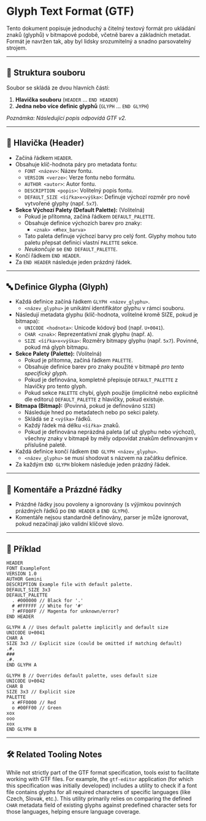 # Glyph Text Format (GTF)

Tento dokument popisuje jednoduchý a čitelný textový formát pro ukládání znaků (glyphů) v bitmapové podobě, včetně barev a základních metadat. Formát je navržen tak, aby byl lidsky srozumitelný a snadno parsovatelný strojem.

---

## 🧩 Struktura souboru

Soubor se skládá ze dvou hlavních částí:

1. **Hlavička souboru** (`HEADER` ... `END HEADER`)
2. **Jedna nebo více definic glyphů** (`GLYPH` ... `END GLYPH`)

*Poznámka: Následující popis odpovídá GTF v2.*

---

## 🔖 Hlavička (Header)

- Začíná řádkem `HEADER`.
- Obsahuje klíč-hodnota páry pro metadata fontu:
  - `FONT <název>`: Název fontu.
  - `VERSION <verze>`: Verze fontu nebo formátu.
  - `AUTHOR <autor>`: Autor fontu.
  - `DESCRIPTION <popis>`: Volitelný popis fontu.
  - `DEFAULT_SIZE <šířka>x<výška>`: Definuje výchozí rozměr pro nově vytvořené glyphy (např. `5x7`).
- **Sekce Výchozí Palety (Default Palette):** (Volitelná)
  - Pokud je přítomna, začíná řádkem `DEFAULT_PALETTE`.
  - Obsahuje definice výchozích barev pro znaky:
    - `<znak> <#hex_barva>`
  - Tato paleta definuje výchozí barvy pro celý font. Glyphy mohou tuto paletu přepsat definicí vlastní `PALETTE` sekce.
  - *Neukončuje* se `END DEFAULT_PALETTE`.
- Končí řádkem `END HEADER`.
- Za `END HEADER` následuje jeden prázdný řádek.

---

## 🔤 Definice Glypha (Glyph)

- Každá definice začíná řádkem `GLYPH <název_glyphu>`.
  - `<název_glyphu>` je unikátní identifikátor glyphu v rámci souboru.
- Následují metadata glyphu (klíč-hodnota, volitelné kromě SIZE, pokud je bitmapa):
  - `UNICODE <hodnota>`: Unicode kódový bod (např. `U+0041`).
  - `CHAR <znak>`: Reprezentativní znak glyphu (např. `A`).
  - `SIZE <šířka>x<výška>`: Rozměry bitmapy glyphu (např. `5x7`). Povinné, pokud má glyph bitmapu.
- **Sekce Palety (Palette):** (Volitelná)
  - Pokud je přítomna, začíná řádkem `PALETTE`.
  - Obsahuje definice barev pro znaky použité v bitmapě *pro tento specifický glyph*.
  - Pokud je definována, kompletně přepisuje `DEFAULT_PALETTE` z hlavičky pro tento glyph.
  - Pokud sekce `PALETTE` chybí, glyph použije (implicitně nebo explicitně dle editoru) `DEFAULT_PALETTE` z hlavičky, pokud existuje.
- **Bitmapa (Bitmap):** (Povinná, pokud je definováno `SIZE`)
  - Následuje hned po metadatech nebo po sekci palety.
  - Skládá se z `<výška>` řádků.
  - Každý řádek má délku `<šířka>` znaků.
  - Pokud je definována neprázdná paleta (ať už glyphu nebo výchozí), všechny znaky v bitmapě by měly odpovídat znakům definovaným v příslušné paletě.
- Každá definice končí řádkem `END GLYPH <název_glyphu>`.
  - `<název_glyphu>` se musí shodovat s názvem na začátku definice.
- Za každým `END GLYPH` blokem následuje jeden prázdný řádek.

---

## 📝 Komentáře a Prázdné řádky

- Prázdné řádky jsou povoleny a ignorovány (s výjimkou povinných prázdných řádků po `END HEADER` a `END GLYPH`).
- Komentáře nejsou standardně definovány, parser je může ignorovat, pokud nezačínají jako validní klíčové slovo.

---

## 🧪 Příklad

```gtf
HEADER
FONT ExampleFont
VERSION 1.0
AUTHOR Gemini
DESCRIPTION Example file with default palette.
DEFAULT_SIZE 3x3
DEFAULT_PALETTE
  . #000000 // Black for '.'
  # #FFFFFF // White for '#'
  ? #FF00FF // Magenta for unknown/error?
END HEADER

GLYPH A // Uses default palette implicitly and default size
UNICODE U+0041
CHAR A
SIZE 3x3 // Explicit size (could be omitted if matching default)
.#.
###
.#.
END GLYPH A

GLYPH B // Overrides default palette, uses default size
UNICODE U+0042
CHAR B
SIZE 3x3 // Explicit size
PALETTE
  x #FF0000 // Red
  o #00FF00 // Green
xox
ooo
xox
END GLYPH B

```

---

## 🛠️ Related Tooling Notes

While not strictly part of the GTF format specification, tools exist to facilitate working with GTF files. For example, the `gtf-editor` application (for which this specification was initially developed) includes a utility to check if a font file contains glyphs for all required characters of specific languages (like Czech, Slovak, etc.). This utility primarily relies on comparing the defined `CHAR` metadata field of existing glyphs against predefined character sets for those languages, helping ensure language coverage.
